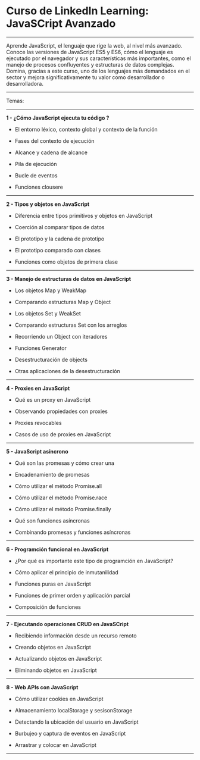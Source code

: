# Curso de LinkedIn Learning: JavaSCript Avanzado

---

Aprende JavaScript, el lenguaje que rige la web, al nivel más avanzado. Conoce las versiones de JavaScript ES5 y ES6, cómo el lenguaje es ejecutado por el navegador y sus características más importantes, como el manejo de procesos confluyentes y estructuras de datos complejas. Domina, gracias a este curso, uno de los lenguajes más demandados en el sector y mejora significativamente tu valor como desarrollador o desarrolladora.

---

Temas:

---

**1 - ¿Cómo JavaScript ejecuta tu código ?**

- El entorno léxico, contexto global y contexto de la función

- Fases del contexto de ejecución

- Alcance y cadena de alcance

- Pila de ejecución

- Bucle de eventos

- Funciones clousere

---

**2 - Tipos y objetos en JavaScript**

- Diferencia entre tipos primitivos y objetos en JavaScript

- Coerción al comparar tipos de datos

- El prototipo y la cadena de prototipo

- El prototipo comparado con clases

- Funciones como objetos de primera clase

---

**3  - Manejo de estructuras de datos en JavaScript**

- Los objetos Map y WeakMap

- Comparando estructuras Map y Object

- Los objetos Set y WeakSet

- Comparando estructuras Set con los arreglos

- Recorriendo un Object con iteradores

- Funciones Generator

- Desestructuración de objects

- Otras aplicaciones de la desestructuración

---

**4 - Proxies en JavaScript**

- Qué es un proxy en JavaScript

- Observando propiedades con proxies

- Proxies revocables

- Casos de uso de proxies en JavaScript

---

**5 - JavaScript asíncrono**

- Qué son las promesas y cómo crear una

- Encadenamiento de promesas

- Cómo utilizar el método Promise.all

- Cómo utilizar el método Promise.race

- Cómo utilizar el método Promise.finally

- Qué son funciones asíncronas

- Combinando promesas y funciones asíncronas

---

**6 - Programción funcional en JavaScript**

- ¿Por qué es importante este tipo de programción en JavaScript?

- Cómo aplicar el principio de inmutanilidad

- Funciones puras en JavaScript

- Funciones de primer orden y aplicación parcial

- Composición de funciones


---

**7 - Ejecutando operaciones CRUD en JavaSCript**

- Recibiendo información desde un recurso remoto

- Creando objetos en JavaScript

- Actualizando objetos en JavaScript

- Eliminando objetos en JavaScript

---

**8 - Web APIs con JavaScript**

- Cómo utilizar cookies en JavaScript

- Almacenamiento localStorage y sesisonStorage

- Detectando la ubicación del usuario en JavaScript

- Burbujeo y captura de eventos en JavaScript

- Arrastrar y colocar en JavaScript

---
